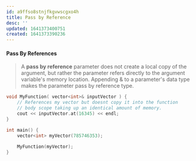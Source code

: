 ```yaml
---
id: a9ffso8stnjfkgvwscgxo4h
title: Pass by Reference
desc: ''
updated: 1641373400751
created: 1641373390236
---
```



#### Pass By References

> A **pass by reference** parameter does not create a local copy of the argument, but rather the parameter refers directly to the argument variable's memory location. Appending & to a parameter's data type makes the parameter pass by reference type.

```cpp
void MyFunction( vector<int>& inputVector ) {
	// References my vector but doesnt copy it into the function
	// body scope taking up an identical amount of memory.
	cout << inputVector.at(16345) << endl;
}

int main() {
	vector<int> myVector(785746353);
	
	MyFunction(myVector);
}
```



